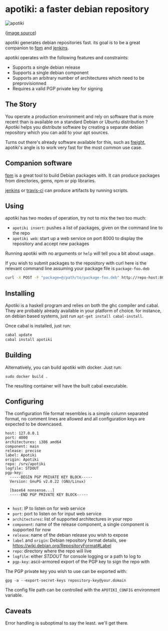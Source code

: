apotiki: a faster debian repository
===================================

![apotiki](http://i.imgur.com/3Jmupwb.jpg)

([image source](http://commons.wikimedia.org/wiki/File:A_view_of_the_map_repository_at_The_National_Archives.jpg))

apotiki generates debian repositories fast. its goal is
to be a great companion to [fpm](https://github.com/jordansissel/fpm) and
[jenkins](http://jenkins-ci.org).

apotiki operates with the following features and constraints:

* Supports a single debian release
* Supports a single debian component
* Supports an arbitrary number of architectures which need to be preprovisionned
* Requires a valid PGP private key for signing

## The Story

You operate a production environment and rely on software that is more recent than is
available on a standard Debian or Ubuntu distribution ? Apotiki helps you distribute
software by creating a separate debian repository which you can add to your apt sources.

Turns out there's already software available for this, such as [freight](https://github.com/rcrowley/freight),
apotiki's angle is to work very fast for the most common use case.

## Companion software

[fpm](https://github.com/jordansissel/fpm) is a great tool to build Debian packages with.
It can produce packages from directories, gems, npm or pip libraries.

[jenkins](http://jenkins-ci.org) or [travis-ci](http://travis-ci.com) can produce artifacts by running
scripts.

## Using

apotiki has two modes of operation, try not to mix the two too much:

* `apotiki insert`: pushes a list of packages, given on the command line to the repo 
* `apotiki web`: start up a web service on port 8000 to display the repository and accept new packages

Running apotiki with no arguments or `help` will tell you a bit about usage.

If you wish to submit packages to the repository with curl here is the relevant command line
assuming your package file is `package-foo.deb`

```bash
curl -X POST -F "package=@/path/to/package-foo.deb" http://repo-host:8000/repo
```

## Installing

Apotiki is a haskell program and relies on both the ghc compiler and
cabal. They are probably already available in your platform of choice.
for instance, on debian based systems, just run
`apt-get install cabal-install`.

Once cabal is installed, just run:

```bash
cabal update
cabal install apotiki
```

## Building

Alternatively, you can build apotiki with docker. Just run:

```
sudo docker build .
```

The resulting container will have the built cabal executable.


## Configuring

The configuration file format resembles is a simple column
separated format, no comment lines are allowed and all configuration
keys are expected to be downcased.

```
host: 127.0.0.1
port: 4000
architectures: i386 amd64
component: main
release: precise
label: Apotiki
origin: Apotiki
repo: /srv/apotiki
logfile: STDOUT
pgp-key:
  -----BEGIN PGP PRIVATE KEY BLOCK-----
  Version: GnuPG v2.0.22 (GNU/Linux)

  [base64 nonsense...]
  -----END PGP PRIVATE KEY BLOCK-----
                                                            
```

* `host`: IP to listen on for web service
* `port`: port to listen on for input web service
* `architectures`: list of supported architectures in your repo
* `component`: name of the release component, a single component is supported for now
* `release`: name of the debian release you wish to expose
* `label` and `origin`: Debian repository format details, see https://wiki.debian.org/RepositoryFormat#Label
* `repo`: directory where the repo will live
* `logfile`: either *STDOUT* for console logging or a path to log to
* `pgp-key`: ascii-armored export of the PGP key to sign the repo with

The PGP private key you wish to use can be exported with:

```
gpg -a --export-secret-keys repository-key@your.domain
```

The config file path can be controlled with the `APOTIKI_CONFIG` environment
variable.

## Caveats

Error handling is suboptimal to say the least. we'll get there.

